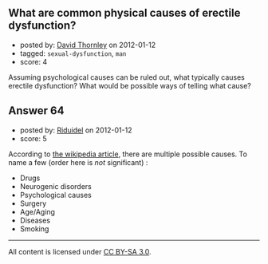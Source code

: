 ## What are common physical causes of erectile dysfunction?

- posted by: [David Thornley](https://stackexchange.com/users/-1/115-david-thornley) on 2012-01-12
- tagged: `sexual-dysfunction`, `man`
- score: 4

Assuming psychological causes can be ruled out, what typically causes erectile dysfunction?  What would be possible ways of telling what cause?


## Answer 64

- posted by: [Riduidel](https://stackexchange.com/users/-1/124-riduidel) on 2012-01-12
- score: 5

<p>According to <a href="http://en.wikipedia.org/wiki/Erectile_dysfunction#Causes">the wikipedia article</a>, there are multiple possible causes. To name a few (order here is <em>not</em> significant) :</p>

<ul>
<li>Drugs </li>
<li>Neurogenic disorders</li>
<li>Psychological causes</li>
<li>Surgery</li>
<li>Age/Aging</li>
<li>Diseases</li>
<li>Smoking</li>
</ul>




---

All content is licensed under [CC BY-SA 3.0](https://creativecommons.org/licenses/by-sa/3.0/).
